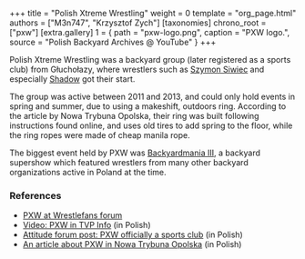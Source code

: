 +++
title = "Polish Xtreme Wrestling"
weight = 0
template = "org_page.html"
authors = ["M3n747", "Krzysztof Zych"]
[taxonomies]
chrono_root = ["pxw"]
[extra.gallery]
1 = { path = "pxw-logo.png", caption = "PXW logo.", source = "Polish Backyard Archives @ YouTube" }
+++

Polish Xtreme Wrestling was a backyard group (later registered as a sports club) from Głuchołazy, where wrestlers such as [Szymon Siwiec](@/w/szymon-siwiec.md) and especially [Shadow](@/w/shadow.md) got their start.

The group was active between 2011 and 2013, and could only hold events in spring and summer, due to using a makeshift, outdoors ring. According to the article by Nowa Trybuna Opolska, their ring was built following instructions found online, and uses old tires to add spring to the floor, while the ring ropes were made of cheap manila rope.

The biggest event held by PXW was [Backyardmania III](@/e/pxw/2012-07-24-pxw-backyardmania-3.md), a backyard supershow which featured wrestlers from many other backyard organizations active in Poland at the time.

### References

* [PXW at Wrestlefans forum](https://wrestlefans.pl/forum/viewforum.php?f=247)
* [Video: PXW in TVP Info](https://www.youtube.com/watch?v=gupd6EZHKTE) (in Polish)
* [Attitude forum post: PXW officially a sports club](https://forum.wrestling.pl/topic/29302-pxw-oficjalnie-klubem-sportowym/) (in Polish)
* [An article about PXW in Nowa Trybuna Opolska](https://nto.pl/wrestling-na-opolszczyznie-podworkowi-gladiatorzy/ar/4459241) (in Polish)
